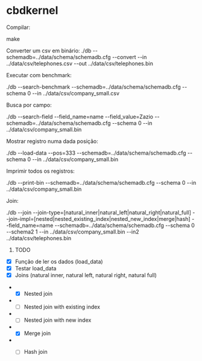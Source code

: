 # cbdkernel

Compilar:

make

Converter um csv em binário:
./db --schemadb=../data/schema/schemadb.cfg --convert --in ../data/csv/telephones.csv --out ../data/csv/telephones.bin

Executar com benchmark:

./db --search-benchmark --schemadb=../data/schema/schemadb.cfg --schema 0 --in ../data/csv/company_small.csv

Busca por campo:

./db --search-field --field_name=name --field_value=Zazio  --schemadb=../data/schema/schemadb.cfg --schema 0 --in ../data/csv/company_small.bin

Mostrar registro numa dada posição:

./db --load-data --pos=333 --schemadb=../data/schema/schemadb.cfg --schema 0 --in ../data/csv/company_small.bin 

Imprimir todos os registros:

./db --print-bin --schemadb=../data/schema/schemadb.cfg --schema 0 --in ../data/csv/company_small.bin 

Join:

./db --join --join-type=[natural_inner|natural_left|natural_right|natural_full] --join-impl=[nested|nested_existing_index|nested_new_index|merge|hash] --field_name=name --schemadb=../data/schema/schemadb.cfg --schema 0 --schema2 1 --in ../data/csv/company_small.bin --in2 ../data/csv/telephones.bin





1. TODO
  - [x] Função de ler os dados (load_data)  
  - [x] Testar load_data
  - [x] Joins (natural inner, natural left, natural right, natural full)
  - - [x] Nested join
  - - [ ] Nested join with existing index
  - - [ ] Nested join with new index
  - - [x] Merge join
  - - [ ] Hash join


